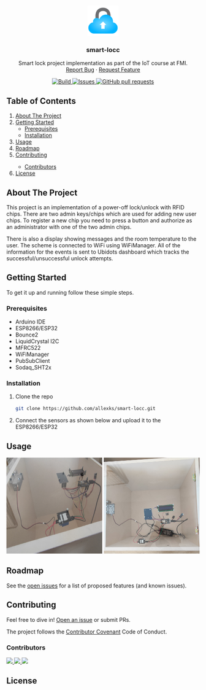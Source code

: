 <!-- PROJECT LOGO -->
<br />
<p align="center">
  <a href="https://github.com/github_username/repo_name">
    <img src="images/logo.png" alt="Logo" width="80" height="80">
  </a>

  <h3 align="center">smart-locc</h3>
  <p align="center">
    Smart lock project implementation as part of the IoT course at FMI.
    <br />
    <a href="https://github.com/allexks/smart-locc/issues">Report Bug</a>
    ·
    <a href="https://github.com/allexks/smart-locc/issues">Request Feature</a>
  </p>
</p>
<!-- BADGES -->

<p align="center">
    <a href="https://github.com/allexks/smart-locc/actions">
        <img alt="Build" src="https://github.com/allexks/smart-locc/actions/workflows/Build.yml/badge.svg" />
    </a>
    <a href="https://github.com/allexks/smart-locc/issues">
        <img alt="Issues" src="https://img.shields.io/github/issues/allexks/smart-locc?color=0088ff" />
    </a>
    <a href="https://github.com/allexks/smart-locc/pulls">
        <img alt="GitHub pull requests" src="https://img.shields.io/github/issues-pr/allexks/smart-locc?color=0088ff" />
    </a>
</p>

<!-- TABLE OF CONTENTS -->
## Table of Contents
<ol>
    <li>
        <a href="#about-the-project">About The Project</a>
    </li>
    <li>
        <a href="#getting-started">Getting Started</a>
        <ul>
            <li><a href="#prerequisites">Prerequisites</a></li>
            <li><a href="#installation">Installation</a></li>
        </ul>
    </li>
    <li><a href="#usage">Usage</a></li>
    <li><a href="#roadmap">Roadmap</a></li>
    <li><a href="#contributing">Contributing</a></li>
    <ul>
        <li><a href="#contribors">Contributors</a></li>
    </ul>
    <li><a href="#license">License</a></li>
</ol>

<!-- ABOUT THE PROJECT -->

## About The Project

This project is an implementation of a power-off lock/unlock with RFID chips.
There are two admin keys/chips which are used for adding new user chips.
To register a new chip you need to press a button and authorize as an administrator with one of the two admin chips.

There is also a display showing messages and the room temperature to the user.
The scheme is connected to WiFi using WiFiManager.
All of the information for the events is sent to Ubidots dashboard which tracks the successful/unsuccessful unlock attempts.

<!-- GETTING STARTED -->

## Getting Started

To get it up and running follow these simple steps.

### Prerequisites

- Arduino IDE
- ESP8266/ESP32
- Bounce2
- LiquidCrystal I2C
- MFRC522
- WiFiManager
- PubSubClient
- Sodaq_SHT2x

### Installation

1. Clone the repo
   ```sh
   git clone https://github.com/allexks/smart-locc.git
   ```
2. Connect the sensors as shown below and upload it to the ESP8266/ESP32

<!-- USAGE -->

## Usage

<img src="images/lock1.jpg" alt="Lock" width="250" height="250">
<img src="images/lock2.jpg" alt="Lock" width="250" height="250">

<!-- ROADMAP -->

## Roadmap

See the [open issues](https://github.com/github_username/repo_name/issues) for a list of proposed features (and known issues).

## Contributing

Feel free to dive in! [Open an issue](https://github.com/allexks/smart-locc/issues/new) or submit PRs.

The project follows the [Contributor Covenant](http://contributor-covenant.org/version/1/3/0/) Code of Conduct.

### Contributors

<a href="https://github.com/allexks">
  <img src="https://avatars.githubusercontent.com/u/8430129?size=50">
</a>
<a href="https://github.com/ihristova11">
  <img src="https://avatars.githubusercontent.com/u/12248267?size=50">
</a>
<a href="https://github.com/zotakk4o">
  <img src="https://avatars.githubusercontent.com/u/19412969?size=50">
</a>

## License
